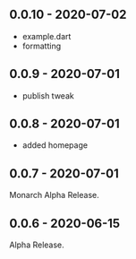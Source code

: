 ## 0.0.10 - 2020-07-02
- example.dart
- formatting

## 0.0.9 - 2020-07-01
- publish tweak

## 0.0.8 - 2020-07-01
- added homepage

## 0.0.7 - 2020-07-01
Monarch Alpha Release.

## 0.0.6 - 2020-06-15
Alpha Release.
